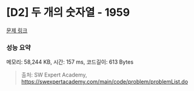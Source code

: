 # [D2] 두 개의 숫자열 - 1959 

[문제 링크](https://swexpertacademy.com/main/code/problem/problemDetail.do?contestProbId=AV5PpoFaAS4DFAUq) 

### 성능 요약

메모리: 58,244 KB, 시간: 157 ms, 코드길이: 613 Bytes



> 출처: SW Expert Academy, https://swexpertacademy.com/main/code/problem/problemList.do